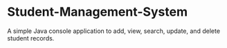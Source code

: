 # Student-Management-System
A simple Java console application to add, view, search, update, and delete student records.

